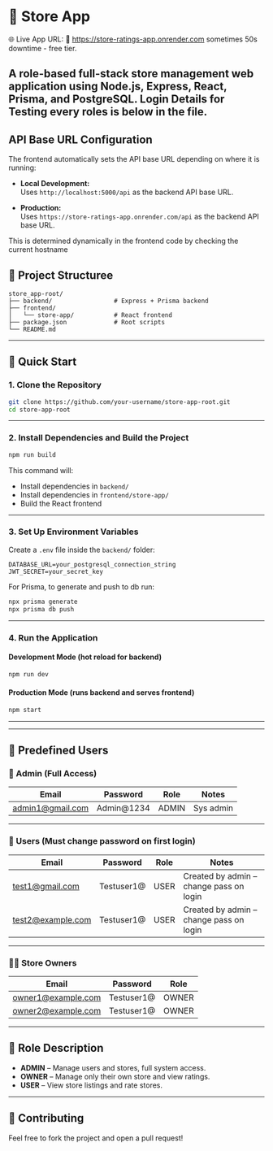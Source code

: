 # 🏪 Store App
🌐 Live App URL:
🔗 https://store-ratings-app.onrender.com
sometimes 50s downtime - free tier.  

A role-based full-stack store management web application using Node.js, Express, React, Prisma, and PostgreSQL.
Login Details for Testing every roles is below in the file. 
---

## API Base URL Configuration

The frontend automatically sets the API base URL depending on where it is running:

- **Local Development:**  
  Uses `http://localhost:5000/api` as the backend API base URL.

- **Production:**  
  Uses `https://store-ratings-app.onrender.com/api` as the backend API base URL.

This is determined dynamically in the frontend code by checking the current hostname
## 📁 Project Structuree

```plaintext
store_app-root/
├── backend/                 # Express + Prisma backend
├── frontend/
│   └── store-app/           # React frontend
├── package.json             # Root scripts
└── README.md
```
---
## 🚀 Quick Start

### 1. Clone the Repository

```bash
git clone https://github.com/your-username/store-app-root.git
cd store-app-root
```
---

### 2. Install Dependencies and Build the Project

```bash
npm run build
```

This command will:
- Install dependencies in `backend/`
- Install dependencies in `frontend/store-app/`
- Build the React frontend

---

### 3. Set Up Environment Variables

Create a `.env` file inside the `backend/` folder:

```env
DATABASE_URL=your_postgresql_connection_string
JWT_SECRET=your_secret_key
```

For Prisma, to generate and push to db run:

```bash
npx prisma generate
npx prisma db push
```

---

### 4. Run the Application

#### Development Mode (hot reload for backend)

```bash
npm run dev
```

#### Production Mode (runs backend and serves frontend)

```bash
npm start
```

---

---

## 👥 Predefined Users

### 🔑 Admin (Full Access)

| Email              | Password     | Role  | Notes        |
|--------------------|--------------|-------|--------------|
| admin1@gmail.com   | Admin@1234   | ADMIN | Sys admin    |

---

### 👤 Users (Must change password on first login)

| Email              | Password     | Role  | Notes                               |
|--------------------|--------------|-------|-------------------------------------|
| test1@gmail.com    | Testuser1@   | USER  | Created by admin – change pass on login |
| test2@example.com  | Testuser1@   | USER  | Created by admin – change pass on login |

---

### 🧑‍💼 Store Owners

| Email              | Password     | Role   |
|--------------------|--------------|--------|
| owner1@example.com | Testuser1@   | OWNER  |
| owner2@example.com | Testuser1@   | OWNER  |

---

## 🔐 Role Description

- **ADMIN** – Manage users and stores, full system access.
- **OWNER** – Manage only their own store and view ratings.
- **USER** – View store listings and rate stores.

---

## 🙌 Contributing

Feel free to fork the project and open a pull request!
